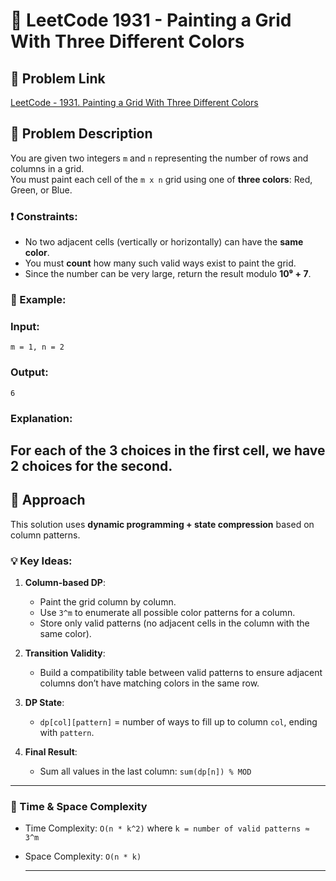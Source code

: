 # 🎨 LeetCode 1931 - Painting a Grid With Three Different Colors

## 🔗 Problem Link
[LeetCode - 1931. Painting a Grid With Three Different Colors](https://leetcode.com/problems/painting-a-grid-with-three-different-colors/)

## 🧩 Problem Description

You are given two integers `m` and `n` representing the number of rows and columns in a grid.  
You must paint each cell of the `m x n` grid using one of **three colors**: Red, Green, or Blue.

### ❗ Constraints:
- No two adjacent cells (vertically or horizontally) can have the **same color**.
- You must **count** how many such valid ways exist to paint the grid.
- Since the number can be very large, return the result modulo **10⁹ + 7**.

### 🧪 Example:

### Input: 
```
m = 1, n = 2
```
### Output:
```
6
```
### Explanation: 
For each of the 3 choices in the first cell, we have 2 choices for the second.
---

## 🧠 Approach

This solution uses **dynamic programming + state compression** based on column patterns.

### 💡 Key Ideas:

1. **Column-based DP**:
   - Paint the grid column by column.
   - Use `3^m` to enumerate all possible color patterns for a column.
   - Store only valid patterns (no adjacent cells in the column with the same color).

2. **Transition Validity**:
   - Build a compatibility table between valid patterns to ensure adjacent columns don’t have matching colors in the same row.

3. **DP State**:
   - `dp[col][pattern]` = number of ways to fill up to column `col`, ending with `pattern`.

4. **Final Result**:
   - Sum all values in the last column: `sum(dp[n]) % MOD`

---
### 🏁 Time & Space Complexity
+ Time Complexity: `O(n * k^2)` where `k = number of valid patterns ≈ 3^m`

+ Space Complexity: `O(n * k)`

  ---
